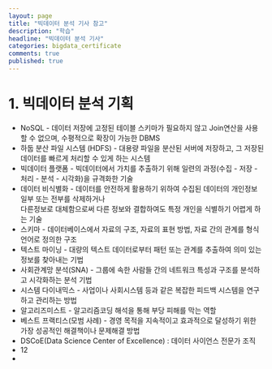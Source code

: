 ```yaml
---
layout: page
title: "빅데이터 분석 기사 참고"
description: "학습"
headline: "빅데이터 분석 기사"
categories: bigdata_certificate
comments: true
published: true
---
```


#  1. 빅데이터 분석 기획

- NoSQL - 데이터 저장에 고정된 테이블 스키마가 필요하지 않고 Join연산을 사용할 수 없으며, 수평적으로 확장이 가능한 DBMS
- 하둡 분산 파일 시스템 (HDFS) - 대용량 파일을 분산된 서버에 저장하고, 그 저장된 데이터를 빠르게 처리할 수 있게 하는 시스템
- 빅데이터 플랫폼 - 빅데이터에서 가치를 추출하기 위해 일련의 과정(수집 - 저장 - 처리 - 분석 - 시각화)을 규격화한 기술
- 데이터 비식별화 - 데이터를 안전하게 활용하기 위하여 수집된 데이터의 개인정보 일부 또는 전부를 삭제하거나 <br />
                                다른정보로 대체함으로써 다른 정보와 결합하여도 특정 개인을 식별하기 어렵게 하는 기술
- 스키마 - 데이터베이스에서 자료의 구조, 자료의 표현 방법, 자료 간의 관계를 형식 언어로 정의한 구조
- 텍스트 마이닝 - 대량의 텍스트 데이터로부터 패턴 또는 관계를 추출하여 의미 있는 정보를 찾아내는 기법
- 사회관계망 분석(SNA) - 그룹에 속한 사람들 간의 네트워크 특성과 구조를 분석하고 시각화하는 분석 기법
- 시스템 다이내믹스 - 사업이나 사회시스템 등과 같은 복잡한 피드백 시스템을 연구하고 관리하는 방법
- 알고리즈미스트 - 알고리즘코딩 해석을 통해 부당 피해를 막는 역할
- 베스트 프랙티스(모범 사례) - 경영 목적을 지속적이고 효과적으로 달성하기 위한 가장 성공적인 해결책이나 문제해결 방법
- DSCoE(Data Science Center of Excellence) : 데이터 사이언스 전문가 조직 
- 12
-
